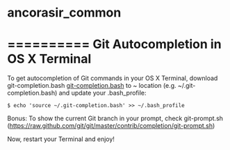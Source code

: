 # ancorasir_common

==========
Git Autocompletion in OS X Terminal
==========

To get autocompletion of Git commands in your OS X Terminal, download git-completion.bash
[git-completion.bash](https://raw.github.com/git/git/master/contrib/completion/git-completion.bash) to ~ location (e.g. ~/.git-completion.bash) and update your .bash_profile:

```shell
$ echo 'source ~/.git-completion.bash' >> ~/.bash_profile
```



Bonus: To show the current Git branch in your prompt, check git-prompt.sh (https://raw.github.com/git/git/master/contrib/completion/git-prompt.sh)

Now, restart your Terminal and enjoy!
